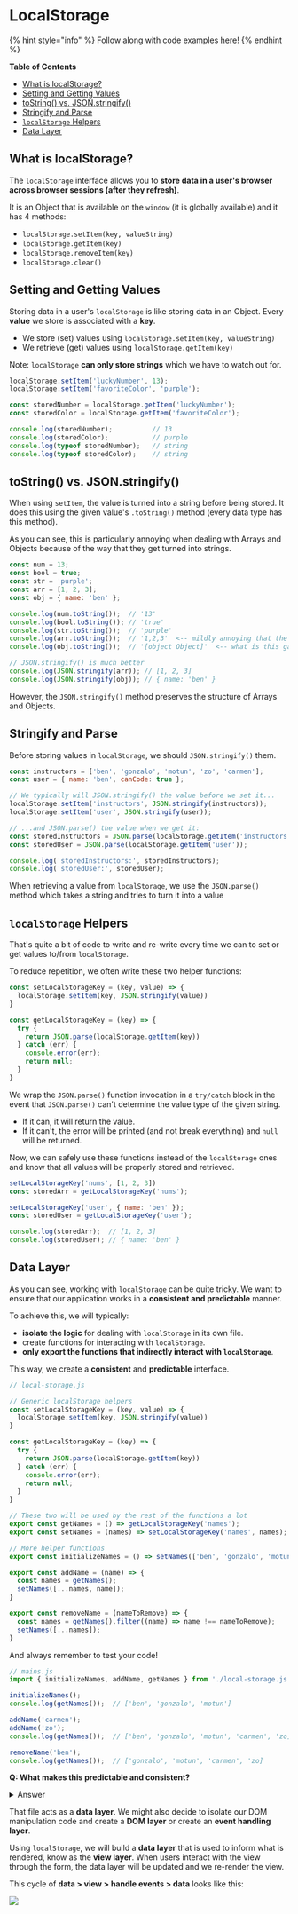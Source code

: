 # LocalStorage

{% hint style="info" %}
Follow along with code examples [here](https://github.com/The-Marcy-Lab-School/2-3-1-localStorage-f23)!
{% endhint %}

**Table of Contents**

* [What is localStorage?](11-localStorage.md#what-is-localstorage)
* [Setting and Getting Values](11-localStorage.md#setting-and-getting-values)
* [toString() vs. JSON.stringify()](11-localStorage.md#tostring-vs-jsonstringify)
* [Stringify and Parse](11-localStorage.md#stringify-and-parse)
* [`localStorage` Helpers](11-localStorage.md#localstorage-helpers)
* [Data Layer](11-localStorage.md#data-layer)

## What is localStorage?

The `localStorage` interface allows you to **store data in a user's browser across browser sessions (after they refresh)**.

It is an Object that is available on the `window` (it is globally available) and it has 4 methods:

* `localStorage.setItem(key, valueString)`
* `localStorage.getItem(key)`
* `localStorage.removeItem(key)`
* `localStorage.clear()`

## Setting and Getting Values

Storing data in a user's `localStorage` is like storing data in an Object. Every **value** we store is associated with a **key**.

* We store (set) values using `localStorage.setItem(key, valueString)`
* We retrieve (get) values using `localStorage.getItem(key)`

Note: `localStorage` **can only store strings** which we have to watch out for.

```js
localStorage.setItem('luckyNumber', 13);
localStorage.setItem('favoriteColor', 'purple');

const storedNumber = localStorage.getItem('luckyNumber');
const storedColor = localStorage.getItem('favoriteColor');

console.log(storedNumber);          // 13
console.log(storedColor);           // purple
console.log(typeof storedNumber);   // string
console.log(typeof storedColor);    // string
```

## toString() vs. JSON.stringify()

When using `setItem`, the value is turned into a string before being stored. It does this using the given value's `.toString()` method (every data type has this method).

As you can see, this is particularly annoying when dealing with Arrays and Objects because of the way that they get turned into strings.

```js
const num = 13;
const bool = true;
const str = 'purple';
const arr = [1, 2, 3];
const obj = { name: 'ben' };

console.log(num.toString());  // '13'
console.log(bool.toString()); // 'true'
console.log(str.toString());  // 'purple'
console.log(arr.toString());  // '1,2,3'  <-- mildly annoying that the [] are gone
console.log(obj.toString());  // '[object Object]'  <-- what is this garbage??

// JSON.stringify() is much better
console.log(JSON.stringify(arr)); // [1, 2, 3]
console.log(JSON.stringify(obj)); // { name: 'ben' }
```

However, the `JSON.stringify()` method preserves the structure of Arrays and Objects.

## Stringify and Parse

Before storing values in `localStorage`, we should `JSON.stringify()` them.

```js
const instructors = ['ben', 'gonzalo', 'motun', 'zo', 'carmen'];
const user = { name: 'ben', canCode: true };

// We typically will JSON.stringify() the value before we set it... 
localStorage.setItem('instructors', JSON.stringify(instructors));
localStorage.setItem('user', JSON.stringify(user));

// ...and JSON.parse() the value when we get it:
const storedInstructors = JSON.parse(localStorage.getItem('instructors'));
const storedUser = JSON.parse(localStorage.getItem('user'));

console.log('storedInstructors:', storedInstructors);
console.log('storedUser:', storedUser);
```

When retrieving a value from `localStorage`, we use the `JSON.parse()` method which takes a string and tries to turn it into a value

## `localStorage` Helpers

That's quite a bit of code to write and re-write every time we can to set or get values to/from `localStorage`.

To reduce repetition, we often write these two helper functions:

```js
const setLocalStorageKey = (key, value) => {
  localStorage.setItem(key, JSON.stringify(value))
}

const getLocalStorageKey = (key) => {
  try {
    return JSON.parse(localStorage.getItem(key))
  } catch (err) {
    console.error(err);
    return null;
  }
}
```

We wrap the `JSON.parse()` function invocation in a `try/catch` block in the event that `JSON.parse()` can't determine the value type of the given string.

* If it can, it will return the value.
* If it can't, the error will be printed (and not break everything) and `null` will be returned.

Now, we can safely use these functions instead of the `localStorage` ones and know that all values will be properly stored and retrieved.

```js
setLocalStorageKey('nums', [1, 2, 3])
const storedArr = getLocalStorageKey('nums');

setLocalStorageKey('user', { name: 'ben' });
const storedUser = getLocalStorageKey('user');

console.log(storedArr);  // [1, 2, 3]
console.log(storedUser); // { name: 'ben' }
```

## Data Layer

As you can see, working with `localStorage` can be quite tricky. We want to ensure that our application works in a **consistent and predictable** manner.

To achieve this, we will typically:

* **isolate the logic** for dealing with `localStorage` in its own file.
* create functions for interacting with `localStorage`.
* **only export the functions that indirectly interact with `localStorage`**.

This way, we create a **consistent** and **predictable** interface.

```js
// local-storage.js

// Generic localStorage helpers
const setLocalStorageKey = (key, value) => {
  localStorage.setItem(key, JSON.stringify(value))
}

const getLocalStorageKey = (key) => {
  try {
    return JSON.parse(localStorage.getItem(key))
  } catch (err) {
    console.error(err);
    return null;
  }
}

// These two will be used by the rest of the functions a lot
export const getNames = () => getLocalStorageKey('names');
export const setNames = (names) => setLocalStorageKey('names', names);

// More helper functions
export const initializeNames = () => setNames(['ben', 'gonzalo', 'motun']);

export const addName = (name) => {
  const names = getNames();
  setNames([...names, name]);
}

export const removeName = (nameToRemove) => {
  const names = getNames().filter((name) => name !== nameToRemove);
  setNames([...names]);
}
```

And always remember to test your code!

```js
// mains.js
import { initializeNames, addName, getNames } from './local-storage.js';

initializeNames();
console.log(getNames());  // ['ben', 'gonzalo', 'motun']

addName('carmen');
addName('zo');
console.log(getNames());  // ['ben', 'gonzalo', 'motun', 'carmen', 'zo]

removeName('ben');
console.log(getNames());  // ['gonzalo', 'motun', 'carmen', 'zo]
```

**Q: What makes this predictable and consistent?**

<details>

<summary>Answer</summary>

This is predictable and consistent because

* we control what the user of these functions can do (set, get, initialize, add, remove)
* the caller of those exported functions doesn't directly interact with `localStorage`
* the exported functions handle the interaction with `localStorage`

Sure, we can interact with `localStorage` outside of this file too but we should avoid that if we want to maintain the predictable and consistent behavior.

</details>



That file acts as a **data layer**. We might also decide to isolate our DOM manipulation code and create a **DOM layer** or create an **event handling layer**.

Using `localStorage`, we will build a **data layer** that is used to inform what is rendered, know as the **view layer**. When users interact with the view through the form, the data layer will be updated and we re-render the view.

This cycle of **data > view > handle events > data** looks like this:

![](img/data-layer-diagram.png)
